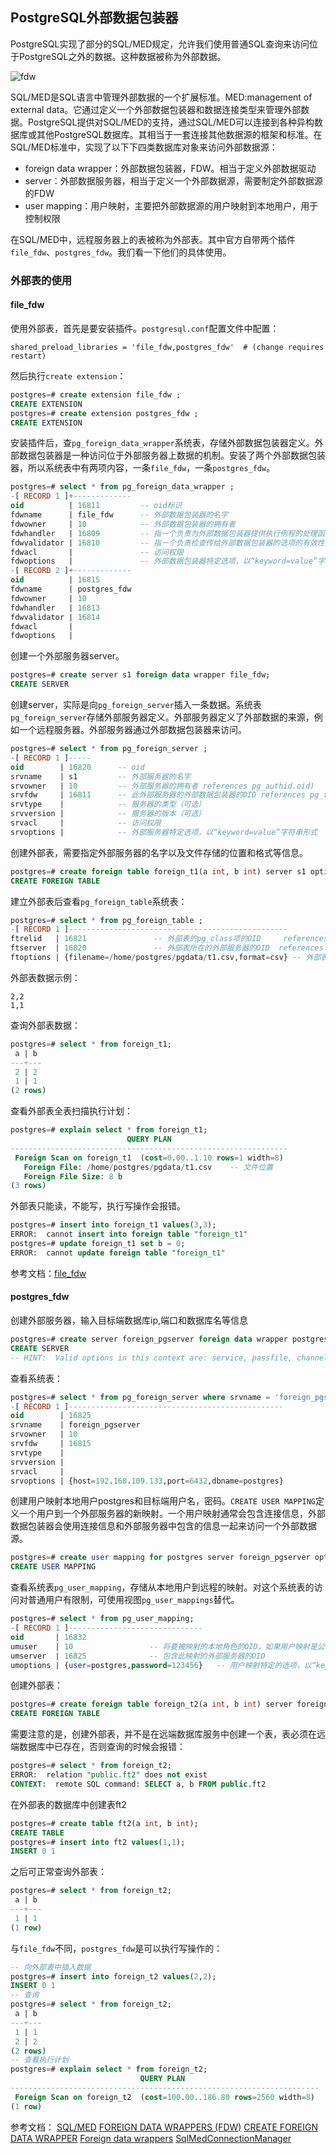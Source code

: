 ## PostgreSQL外部数据包装器
PostgreSQL实现了部分的SQL/MED规定，允许我们使用普通SQL查询来访问位于PostgreSQL之外的数据。这种数据被称为外部数据。

![fdw](https://www.interdb.jp/pg/pgsql04/fig-4-fdw-1.png)


SQL/MED是SQL语言中管理外部数据的一个扩展标准。MED:management of external data。它通过定义一个外部数据包装器和数据连接类型来管理外部数据。PostgreSQL提供对SQL/MED的支持，通过SQL/MED可以连接到各种异构数据库或其他PostgreSQL数据库。其相当于一套连接其他数据源的框架和标准。在SQL/MED标准中，实现了以下下四类数据库对象来访问外部数据源：
- foreign data wrapper：外部数据包装器，FDW。相当于定义外部数据驱动
- server：外部数据服务器，相当于定义一个外部数据源，需要制定外部数据源的FDW
- user mapping：用户映射，主要把外部数据源的用户映射到本地用户，用于控制权限

在SQL/MED中，远程服务器上的表被称为外部表。其中官方自带两个插件`file_fdw`、`postgres_fdw`。我们看一下他们的具体使用。

### 外部表的使用
#### file_fdw
使用外部表，首先是要安装插件。`postgresql.conf`配置文件中配置：
```shell
shared_preload_libraries = 'file_fdw,postgres_fdw'  # (change requires restart)
```
然后执行`create extension`：
```sql
postgres=# create extension file_fdw ;
CREATE EXTENSION
postgres=# create extension postgres_fdw ;
CREATE EXTENSION
```
安装插件后，查`pg_foreign_data_wrapper`系统表，存储外部数据包装器定义。外部数据包装器是一种访问位于外部服务器上数据的机制。安装了两个外部数据包装器，所以系统表中有两项内容，一条`file_fdw`，一条`postgres_fdw`。
```sql
postgres=# select * from pg_foreign_data_wrapper ;
-[ RECORD 1 ]+-------------
oid          | 16811         -- oid标识
fdwname      | file_fdw      -- 外部数据包装器的名字
fdwowner     | 10            -- 外部数据包装器的拥有者
fdwhandler   | 16809         -- 指一个负责为外部数据包装器提供执行例程的处理函数。如果没有提供处理函数则为0
fdwvalidator | 16810         -- 指一个负责检查传给外部数据包装器的选项的有效性的验证函数，包括外部服务器选项以及使用外部数据包装器的用户映射。如果没有提供验证函数则为0
fdwacl       |               -- 访问权限
fdwoptions   |               -- 外部数据包装器特定选项，以“keyword=value”字符串形式
-[ RECORD 2 ]+-------------
oid          | 16815
fdwname      | postgres_fdw
fdwowner     | 10
fdwhandler   | 16813
fdwvalidator | 16814
fdwacl       | 
fdwoptions   | 
```

创建一个外部服务器server。
```sql
postgres=# create server s1 foreign data wrapper file_fdw;
CREATE SERVER
```
创建server，实际是向`pg_foreign_server`插入一条数据。系统表`pg_foreign_server`存储外部服务器定义。外部服务器定义了外部数据的来源，例如一个远程服务器。外部服务器通过外部数据包装器来访问。
```sql
postgres=# select * from pg_foreign_server ;
-[ RECORD 1 ]-----
oid        | 16820      -- oid
srvname    | s1         -- 外部服务器的名字
srvowner   | 10         -- 外部服务器的拥有者 references pg_authid.oid)
srvfdw     | 16811      -- 此外部服务器的外部数据包装器的OID references pg_foreign_data_wrapper.oid
srvtype    |            -- 服务器的类型（可选）
srvversion |            -- 服务器的版本（可选）
srvacl     |            -- 访问权限
srvoptions |            -- 外部服务器特定选项，以“keyword=value”字符串形式
```

创建外部表，需要指定外部服务器的名字以及文件存储的位置和格式等信息。
```sql
postgres=# create foreign table foreign_t1(a int, b int) server s1 options(filename '/home/postgres/pgdata/t1.csv', format 'csv');
CREATE FOREIGN TABLE
```
建立外部表后查看`pg_foreign_table`系统表：
```sql
postgres=# select * from pg_foreign_table ;
-[ RECORD 1 ]-------------------------------------------------
ftrelid   | 16821               -- 外部表的pg_class项的OID     references pg_class.oid
ftserver  | 16820               -- 外部表所在的外部服务器的OID  references pg_foreign_server.oid
ftoptions | {filename=/home/postgres/pgdata/t1.csv,format=csv} -- 外部表选项，以“keyword=value”字符串形式
```
外部表数据示例：
```csv
2,2
1,1
```
查询外部表数据：
```sql
postgres=# select * from foreign_t1;
 a | b 
---+---
 2 | 2
 1 | 1
(2 rows)
```
查看外部表全表扫描执行计划：
```sql
postgres=# explain select * from foreign_t1;
                          QUERY PLAN                          
--------------------------------------------------------------
 Foreign Scan on foreign_t1  (cost=0.00..1.10 rows=1 width=8)
   Foreign File: /home/postgres/pgdata/t1.csv    -- 文件位置
   Foreign File Size: 8 b
(3 rows)
```
外部表只能读，不能写，执行写操作会报错。
```sql
postgres=# insert into foreign_t1 values(3,3);
ERROR:  cannot insert into foreign table "foreign_t1"
postgres=# update foreign_t1 set b = 0;
ERROR:  cannot update foreign table "foreign_t1"
```

参考文档：[file_fdw](http://www.postgres.cn/docs/14/file-fdw.html)

#### postgres_fdw
创建外部服务器，输入目标端数据库ip,端口和数据库名等信息
```sql
postgres=# create server foreign_pgserver foreign data wrapper postgres_fdw options(host '192.168.109.133',port '6432',dbname 'postgres');
CREATE SERVER
-- HINT:  Valid options in this context are: service, passfile, channel_binding, connect_timeout, dbname, host, hostaddr, port, options, application_name, keepalives, keepalives_idle, keepalives_interval, keepalives_count, tcp_user_timeout, sslmode, sslcompression, sslcert, sslkey, sslrootcert, sslcrl, sslcrldir, sslsni, requirepeer, ssl_min_protocol_version, ssl_max_protocol_version, gssencmode, krbsrvname, gsslib, target_session_attrs, use_remote_estimate, fdw_startup_cost, fdw_tuple_cost, extensions, updatable, truncatable, fetch_size, batch_size, async_capable, parallel_commit, keep_connections
```
查看系统表：
```sql
postgres=# select * from pg_foreign_server where srvname = 'foreign_pgserver';
-[ RECORD 1 ]------------------------------------------------
oid        | 16825
srvname    | foreign_pgserver
srvowner   | 10
srvfdw     | 16815
srvtype    | 
srvversion | 
srvacl     | 
srvoptions | {host=192.168.109.133,port=6432,dbname=postgres}
```
创建用户映射本地用户postgres和目标端用户名，密码。`CREATE USER MAPPING`定义一个用户到一个外部服务器的新映射。一个用户映射通常会包含连接信息，外部数据包装器会使用连接信息和外部服务器中包含的信息一起来访问一个外部数据源。
```sql
postgres=# create user mapping for postgres server foreign_pgserver options(user 'postgres',password '123456');
CREATE USER MAPPING
```
查看系统表`pg_user_mapping`，存储从本地用户到远程的映射。对这个系统表的访问对普通用户有限制，可使用视图`pg_user_mappings`替代。
```sql
postgres=# select * from pg_user_mapping;
-[ RECORD 1 ]------------------------------
oid       | 16832              
umuser    | 10                 -- 将要被映射的本地角色的OID，如果用户映射是公共的则为零, pg_authid.oid
umserver  | 16825              -- 包含此映射的外部服务器的OID
umoptions | {user=postgres,password=123456}   -- 用户映射特定的选项，以“keyword=value”字符串形式
```

创建外部表：
```sql
postgres=# create foreign table foreign_t2(a int, b int) server foreign_pgserver options(schema_name 'public', table_name 'ft2');
CREATE FOREIGN TABLE
```
需要注意的是，创建外部表，并不是在远端数据库服务中创建一个表，表必须在远端数据库中已存在，否则查询的时候会报错：
```sql
postgres=# select * from foreign_t2;
ERROR:  relation "public.ft2" does not exist
CONTEXT:  remote SQL command: SELECT a, b FROM public.ft2
```
在外部表的数据库中创建表ft2
```sql
postgres=# create table ft2(a int, b int);
CREATE TABLE
postgres=# insert into ft2 values(1,1);
INSERT 0 1
```
之后可正常查询外部表：
```sql
postgres=# select * from foreign_t2;
 a | b 
---+---
 1 | 1
(1 row)
```
与`file_fdw`不同，`postgres_fdw`是可以执行写操作的：
```sql
-- 向外部表中插入数据
postgres=# insert into foreign_t2 values(2,2);
INSERT 0 1
-- 查询
postgres=# select * from foreign_t2;
 a | b 
---+---
 1 | 1
 2 | 2
(2 rows)
-- 查看执行计划
postgres=# explain select * from foreign_t2;
                             QUERY PLAN                              
---------------------------------------------------------------------
 Foreign Scan on foreign_t2  (cost=100.00..186.80 rows=2560 width=8)
(1 row)
```


参考文档：
[SQL/MED](https://wiki.postgresql.org/wiki/SQL/MED)
[FOREIGN DATA WRAPPERS (FDW)](https://www.interdb.jp/pg/pgsql04.html)
[CREATE FOREIGN DATA WRAPPER](http://www.postgres.cn/docs/14/sql-createforeigndatawrapper.html)
[Foreign data wrappers](https://wiki.postgresql.org/wiki/Foreign_data_wrappers)
[SqlMedConnectionManager](https://wiki.postgresql.org/wiki/SqlMedConnectionManager)

